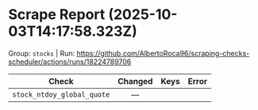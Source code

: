# Scrape Report (2025-10-03T14:17:58.323Z)

Group: `stocks`  |  Run: https://github.com/AlbertoRoca96/scraping-checks-scheduler/actions/runs/18224789706

| Check | Changed | Keys | Error |
|---|:---:|:--|:--|
| `stock_ntdoy_global_quote` | — |  |  |
